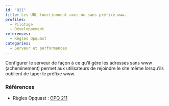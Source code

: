 ```yaml
---
id: "021"
title: Les URL fonctionnent avec ou sans préfixe www.
profiles:
  - Pilotage
  - Développement
references:
  - Règles Opquast
categories:
  - Serveur et performances
---
```


Configurer le serveur de façon à ce qu’il gère les adresses sans www (acheminement) permet aux utilisateurs de rejoindre le site même lorsqu’ils oublient de taper le préfixe www.

### Références

* Règles Opquast : [OPQ 211](https://checklists.opquast.com/fr/assurance-qualite-web/ladresse-du-site-fonctionne-avec-et-sans-prefixe-www)
